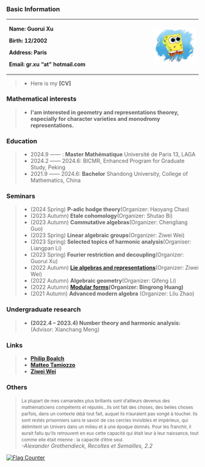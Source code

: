 ### Basic Information

<table>
  <tr>
    <td width="75%">
      <p><b>  Name: Guorui Xu </b></p> 
      <p><b>  Birth: 12/2002 </b></p>
      <p><b>  Address: Paris </b></p>
      <p><b>  Email: gr.xu “at" hotmail.com </b></p>
    </td>
    <td width="25%">
      <img src="face.jpg" width="900%"> 
    </td>
  </tr>
</table>

> + Here is my **[CV]**

### Mathematical interests

> + **I'am interested in geometry and representations theorey, especially for character varieties and monodromy representations.**

### Education

> + 2024.9 ——       : **Master Mathématique** Université de Paris 13, LAGA
> + 2024.2 —— 2024.6: BICMR, Enhanced Program for Graduate Study, Peking
> + 2021.9 —— 2024.6: **Bachelor** Shandong University, College of Mathematics, China

### Seminars

> + (2024 Spring) **P-adic hodge theory**(Organizer: Haoyang Chao)
> + (2023 Autumn) **Etale cohomology**(Organizer: Shutao Bi)
> + (2023 Autumn) **Commutative algebras**(Organizer: Chengliang Guo)
> + (2023 Spring) **Linear algebraic groups**(Organizer: Ziwei Wei)  
> + (2023 Spring) **Selected topics of harmonic analysis**(Organiser: Liangpan Li)
> + (2023 Spring) **Fourier restriction and decoupling**(Organizer: Guorui Xu)
> + (2022 Autumn) **[Lie algebras and representations](https://weiziwei-math.github.io/seminar/Lie/)**(Organizer: Ziwei Wei)
> + (2022 Autumn) **Algebraic geometry**(Organizer: Qifeng Li)
> + (2022 Autumn) **[Modular forms](https://faculty.sdu.edu.cn/brhuang/zh_CN/zdylm/1477560/list/index.htm)(Organizer: Bingrong Huang)**
> + (2021 Autumn) **Advanced modern algebra** (Organizer: Lilu Zhao)

### Undergraduate research

> + **(2022.4 – 2023.4) Number theory and harmonic analysis:** (Advisor: Xianchang Meng) 

### Links

> + [**Philip Boalch**](https://webusers.imj-prg.fr/~philip.boalch/)
> + [**Matteo Tamiozzo**](https://www.math.univ-paris13.fr/~tamiozzo/#/)
> + [**Ziwei Wei**](https://weiziwei-math.github.io/)

### Others
> <small>La plupart de mes camarades plus brillants sont d’ailleurs devenus des mathématiciens compétents et réputés...Ils ont fait des choses, des belles choses parfois, dans un contexte déjà tout fait, auquel ils n’auraient pas songé à toucher. Ils sont restés prisonniers sans le savoir de ces cercles invisibles et impérieux, qui délimitent un Univers dans un milieu et à une époque donnés. Pour les franchir, il aurait fallu qu’ils retrouvent en eux cette capacité qui était leur à leur naissance, tout comme elle était mienne : la capacité d’être seul.</small>  
*-Alexander Grothendieck, Recoltes et Semailles, 2.2*



<a href="https://info.flagcounter.com/KcTX"><img src="https://s11.flagcounter.com/count/KcTX/bg_FFFFFF/txt_000000/border_CCCCCC/columns_1/maxflags_4/viewers_0/labels_0/pageviews_1/flags_0/percent_0/" alt="Flag Counter" border="0"></a>
